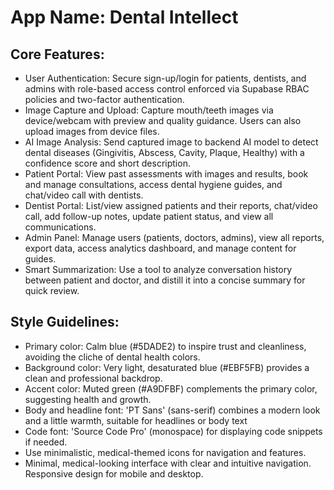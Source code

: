# **App Name**: Dental Intellect

## Core Features:

- User Authentication: Secure sign-up/login for patients, dentists, and admins with role-based access control enforced via Supabase RBAC policies and two-factor authentication.
- Image Capture and Upload: Capture mouth/teeth images via device/webcam with preview and quality guidance. Users can also upload images from device files.
- AI Image Analysis: Send captured image to backend AI model to detect dental diseases (Gingivitis, Abscess, Cavity, Plaque, Healthy) with a confidence score and short description.
- Patient Portal: View past assessments with images and results, book and manage consultations, access dental hygiene guides, and chat/video call with dentists.
- Dentist Portal: List/view assigned patients and their reports, chat/video call, add follow-up notes, update patient status, and view all communications.
- Admin Panel: Manage users (patients, doctors, admins), view all reports, export data, access analytics dashboard, and manage content for guides.
- Smart Summarization: Use a tool to analyze conversation history between patient and doctor, and distill it into a concise summary for quick review.

## Style Guidelines:

- Primary color: Calm blue (#5DADE2) to inspire trust and cleanliness, avoiding the cliche of dental health colors.
- Background color: Very light, desaturated blue (#EBF5FB) provides a clean and professional backdrop.
- Accent color: Muted green (#A9DFBF) complements the primary color, suggesting health and growth.
- Body and headline font: 'PT Sans' (sans-serif) combines a modern look and a little warmth, suitable for headlines or body text
- Code font: 'Source Code Pro' (monospace) for displaying code snippets if needed.
- Use minimalistic, medical-themed icons for navigation and features.
- Minimal, medical-looking interface with clear and intuitive navigation. Responsive design for mobile and desktop.